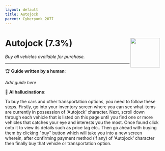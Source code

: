 ```yaml
---
layout: default
title: Autojock
parent: Cyberpunk 2077
---
```


# Autojock (7.3%) <img align="right" src="https://cdn.cloudflare.steamstatic.com/steamcommunity/public/images/apps/1091500/7ae50754d5cf0c37a73c2e0d4e88410cd51dd5b9.jpg" width="96" height="96">

_Buy all vehicles available for purchase._

***

:trophy: **Guide written by a human**:

_Add guide here_

:robot: **AI hallucinations**:

To buy the cars and other transportation options, you need to follow these steps. Firstly, go into your inventory screen where you can see what items are currently in possession of 'Autojock' character. Next, scroll down through each vehicle that is listed on this page until you find one or more vehicles that catches your eye and interests you the most. Once found click onto it to view its details such as price tag etc.. Then go ahead with buying them by clicking "buy" button which will take you into a new screen wherein, after confirming payment method (if any) of 'Autojock' character then finally buy that vehicle or transportation option.

